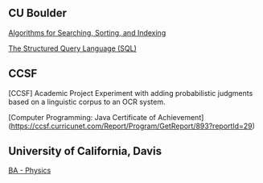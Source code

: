 
## CU Boulder
[Algorithms for Searching, Sorting, and Indexing](https://www.coursera.org/account/accomplishments/verify/R9FKFC5Y4GLK)

[The Structured Query Language (SQL)](https://www.coursera.org/account/accomplishments/verify/NQAH68QLKJ5G?utm_source=link&utm_medium=certificate&utm_content=cert_image&utm_campaign=pdf_header_button&utm_product=course)

## CCSF
[CCSF] Academic Project
Experiment with adding probabilistic judgments based on a linguistic corpus to an OCR system.

[Computer Programming: Java Certificate of Achievement] (https://ccsf.curricunet.com/Report/Program/GetReport/893?reportId=29)

## University of California, Davis
[BA - Physics](https://physics.ucdavis.edu/)

